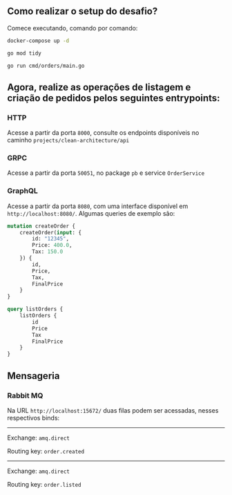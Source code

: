 ## Como realizar o setup do desafio?

Comece executando, comando por comando:

```bash
docker-compose up -d
```

```bash
go mod tidy
```

```bash
go run cmd/orders/main.go
```

## Agora, realize as operações de listagem e criação de pedidos pelos seguintes entrypoints:

### HTTP

Acesse a partir da porta `8000`, consulte os endpoints disponíveis no caminho `projects/clean-architecture/api`

### GRPC

Acesse a partir da porta `50051`, no package `pb` e service `OrderService`

### GraphQL

Acesse a partir da porta `8080`, com uma interface disponível em `http://localhost:8080/`. Algumas queries de exemplo são:

```graphql
mutation createOrder {
    createOrder(input: {
        id: "12345",
        Price: 400.0,
        Tax: 150.0
    }) {
        id,
        Price,
        Tax,
        FinalPrice
    }
}
```

```graphql
query listOrders {
    listOrders {
        id
        Price
        Tax
        FinalPrice
    }
}
```

## Mensageria

### Rabbit MQ

Na URL `http://localhost:15672/` duas filas podem ser acessadas, nesses respectivos binds:

---

Exchange: `amq.direct`

Routing key: `order.created`

---

Exchange: `amq.direct`

Routing key: `order.listed`
